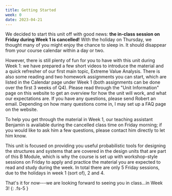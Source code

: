 ```yaml
---
title: Getting Started
week: 0
date: 2023-04-21
---
```


<!-- <a href="" target="_blank">link</a> -->
<!-- <a href="https://tudelft-citg.github.io/HOS-prob-design/unlisted/assignment.html" target="_blank">Start HW 1</a> -->

We decided to start this unit off with good news: **the in-class session on Friday during Week 1 is cancelled!** With the holiday on Thursday, we thought many of you might enjoy the chance to sleep in. It should disappear from your course calendar within a day or two.

However, there is still plenty of fun for you to have with this unit during Week 1: we have prepared a few short videos to introduce the material and a quick refresher of our first main topic, Extreme Value Analysis. There is also some reading and two homework assignments you can start, which are listed in the Calendar page under Week 1 (both assignments can be done over the first 3 weeks of Q4). Please read through the "Unit Information" page on this website to get an overview for how the unit will work, and what our expectations are. If you have any questions, please send Robert an email. Depending on how many questions come in, I may set up a FAQ page on the website.

To help you get through the material in Week 1, our teaching assistant Benjamin is available during the cancelled class time on Friday morning; if you would like to ask him a few questions, please contact him directly to let him know.

This unit is focused on providing you useful probabilistic tools for designing the structures and systems that are covered in the design units that are part of this B Module, which is why the course is set up with workshop-style sessions on Friday to apply and practice the material you are expected to read and study during the week. In total there are only 5 Friday sessions, due to the holidays in week 1 (sort of), 2 and 4.

That's it for now---we are looking forward to seeing you in class...in Week 3!
{: .fs-5 }
